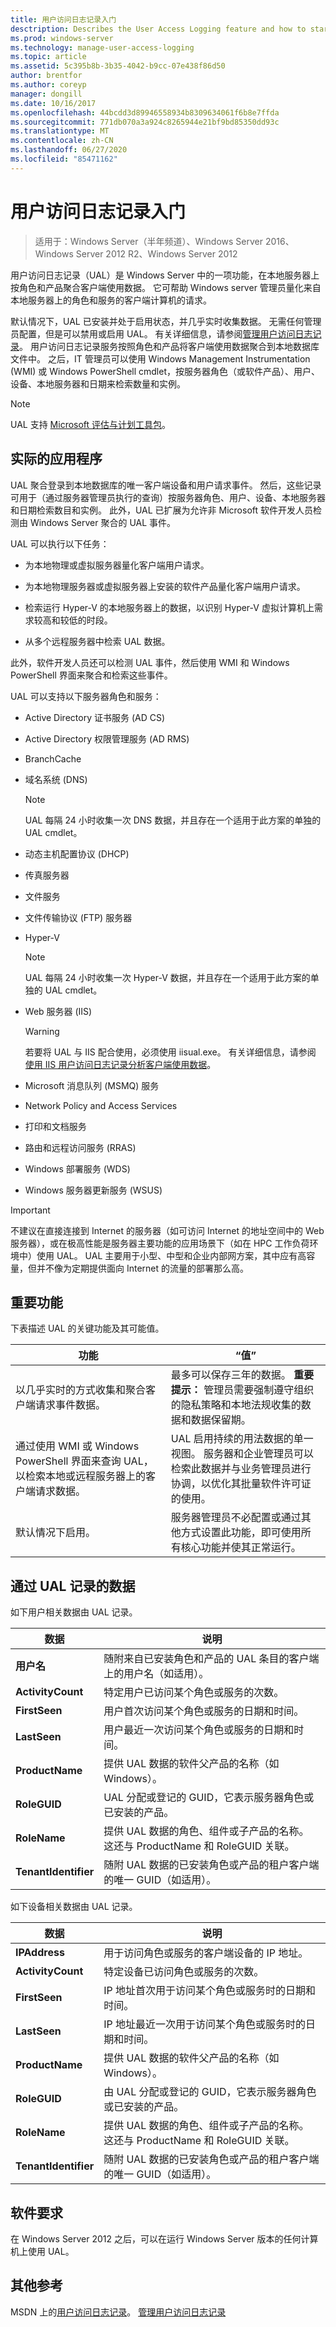 ```yaml
---
title: 用户访问日志记录入门
desctription: Describes the User Access Logging feature and how to start using it.
ms.prod: windows-server
ms.technology: manage-user-access-logging
ms.topic: article
ms.assetid: 5c395b8b-3b35-4042-b9cc-07e438f86d50
author: brentfor
ms.author: coreyp
manager: dongill
ms.date: 10/16/2017
ms.openlocfilehash: 44bcdd3d89946558934b8309634061f6b8e7ffda
ms.sourcegitcommit: 771db070a3a924c8265944e21bf9bd85350dd93c
ms.translationtype: MT
ms.contentlocale: zh-CN
ms.lasthandoff: 06/27/2020
ms.locfileid: "85471162"
---
```

# <a name="get-started-with-user-access-logging"></a>用户访问日志记录入门

>适用于：Windows Server（半年频道）、Windows Server 2016、Windows Server 2012 R2、Windows Server 2012

用户访问日志记录（UAL）是 Windows Server 中的一项功能，在本地服务器上按角色和产品聚合客户端使用数据。 它可帮助 Windows server 管理员量化来自本地服务器上的角色和服务的客户端计算机的请求。

默认情况下，UAL 已安装并处于启用状态，并几乎实时收集数据。 无需任何管理员配置，但是可以禁用或启用 UAL。 有关详细信息，请参阅[管理用户访问日志记录](Manage-User-Access-Logging.md)。 用户访问日志记录服务按照角色和产品将客户端使用数据聚合到本地数据库文件中。  之后，IT 管理员可以使用 Windows Management Instrumentation (WMI) 或 Windows PowerShell cmdlet，按服务器角色（或软件产品）、用户、设备、本地服务器和日期来检索数量和实例。

> [!NOTE]
> UAL 支持 [Microsoft 评估与计划工具包](https://go.microsoft.com/fwlink/?LinkID=111000)。

## <a name="practical-applications"></a><a name="BKMK_APP"></a>实际的应用程序
UAL 聚合登录到本地数据库的唯一客户端设备和用户请求事件。 然后，这些记录可用于（通过服务器管理员执行的查询）按服务器角色、用户、设备、本地服务器和日期检索数目和实例。  此外，UAL 已扩展为允许非 Microsoft 软件开发人员检测由 Windows Server 聚合的 UAL 事件。

UAL 可以执行以下任务：

-   为本地物理或虚拟服务器量化客户端用户请求。

-   为本地物理服务器或虚拟服务器上安装的软件产品量化客户端用户请求。

-   检索运行 Hyper-V 的本地服务器上的数据，以识别 Hyper-V 虚拟计算机上需求较高和较低的时段。

-   从多个远程服务器中检索 UAL 数据。

此外，软件开发人员还可以检测 UAL 事件，然后使用 WMI 和 Windows PowerShell 界面来聚合和检索这些事件。

UAL 可以支持以下服务器角色和服务：

-   Active Directory 证书服务 (AD CS)

-   Active Directory 权限管理服务 (AD RMS)

-   BranchCache

-   域名系统 (DNS)

    > [!NOTE]
    > UAL 每隔 24 小时收集一次 DNS 数据，并且存在一个适用于此方案的单独的 UAL cmdlet。

-   动态主机配置协议 (DHCP)

-   传真服务器

-   文件服务

-   文件传输协议 (FTP) 服务器

-   Hyper-V

    > [!NOTE]
    > UAL 每隔 24 小时收集一次 Hyper-V 数据，并且存在一个适用于此方案的单独的 UAL cmdlet。

-   Web 服务器 (IIS)

    > [!WARNING]
    > 若要将 UAL 与 IIS 配合使用，必须使用 iisual.exe。 有关详细信息，请参阅 [使用 IIS 用户访问日志记录分析客户端使用数据](https://www.iis.net/learn/manage/configuring-security/analyzing-client-usage-data-with-iis-user-access-logging)。

-   Microsoft 消息队列 (MSMQ) 服务

-   Network Policy and Access Services

-   打印和文档服务

-   路由和远程访问服务 (RRAS)

-   Windows 部署服务 (WDS)

-   Windows 服务器更新服务 (WSUS)

> [!IMPORTANT]
> 不建议在直接连接到 Internet 的服务器（如可访问 Internet 的地址空间中的 Web 服务器），或在极高性能是服务器主要功能的应用场景下（如在 HPC 工作负荷环境中）使用 UAL。 UAL 主要用于小型、中型和企业内部网方案，其中应有高容量，但并不像为定期提供面向 Internet 的流量的部署那么高。

## <a name="important-functionality"></a><a name="BKMK_NEW"></a>重要功能
下表描述 UAL 的关键功能及其可能值。

|功能|“值”|
|-----------------|---------|
|以几乎实时的方式收集和聚合客户端请求事件数据。|最多可以保存三年的数据。 **重要提示：** 管理员需要强制遵守组织的隐私策略和本地法规收集的数据和数据保留期。|
|通过使用 WMI 或 Windows PowerShell 界面来查询 UAL，以检索本地或远程服务器上的客户端请求数据。|UAL 启用持续的用法数据的单一视图。 服务器和企业管理员可以检索此数据并与业务管理员进行协调，以优化其批量软件许可证的使用。|
|默认情况下启用。|服务器管理员不必配置或通过其他方式设置此功能，即可使用所有核心功能并使其正常运行。|

## <a name="data-logged-with-ual"></a>通过 UAL 记录的数据
如下用户相关数据由 UAL 记录。

|数据|说明|
|--------|---------------|
|**用户名**|随附来自已安装角色和产品的 UAL 条目的客户端上的用户名（如适用）。|
|**ActivityCount**|特定用户已访问某个角色或服务的次数。|
|**FirstSeen**|用户首次访问某个角色或服务的日期和时间。|
|**LastSeen**|用户最近一次访问某个角色或服务的日期和时间。|
|**ProductName**|提供 UAL 数据的软件父产品的名称（如 Windows）。|
|**RoleGUID**|UAL 分配或登记的 GUID，它表示服务器角色或已安装的产品。|
|**RoleName**|提供 UAL 数据的角色、组件或子产品的名称。 这还与 ProductName 和 RoleGUID 关联。|
|**TenantIdentifier**|随附 UAL 数据的已安装角色或产品的租户客户端的唯一 GUID（如适用）。|

如下设备相关数据由 UAL 记录。

|数据|说明|
|--------|---------------|
|**IPAddress**|用于访问角色或服务的客户端设备的 IP 地址。|
|**ActivityCount**|特定设备已访问角色或服务的次数。|
|**FirstSeen**|IP 地址首次用于访问某个角色或服务时的日期和时间。|
|**LastSeen**|IP 地址最近一次用于访问某个角色或服务时的日期和时间。|
|**ProductName**|提供 UAL 数据的软件父产品的名称（如 Windows）。|
|**RoleGUID**|由 UAL 分配或登记的 GUID，它表示服务器角色或已安装的产品。|
|**RoleName**|提供 UAL 数据的角色、组件或子产品的名称。 这还与 ProductName 和 RoleGUID 关联。|
|**TenantIdentifier**|随附 UAL 数据的已安装角色或产品的租户客户端的唯一 GUID（如适用）。|

## <a name="software-requirements"></a><a name="BKMK_SOFT"></a>软件要求
在 Windows Server 2012 之后，可以在运行 Windows Server 版本的任何计算机上使用 UAL。

## <a name="additional-references"></a>其他参考
MSDN 上的[用户访问日志记录](https://msdn.microsoft.com/library/windows/desktop/hh437528(v=vs.85).aspx)。
[管理用户访问日志记录](Manage-User-Access-Logging.md)



